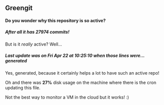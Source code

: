## Greengit

#### Do you wonder why this repository is so active?

##### After all it has 27974 commits!

But is it *really* active? Well...

##### Last update was on Fri Apr 22 at 10:25:10 when those lines were... generated

Yes, generated, because it certainly helps a lot to have such an active repo!

Oh and there was **27%** disk usage on the machine
where there is the cron updating this file.

Not the best way to monitor a VM in the cloud but it works! :)
